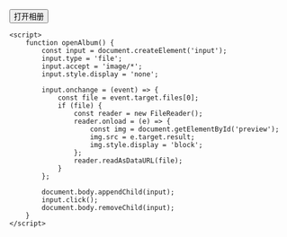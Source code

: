 <!DOCTYPE html>
<html lang="zh-CN">
<head>
    <meta charset="UTF-8">
    <meta name="viewport" content="width=device-width, initial-scale=1.0">
    <title>打开相册选择图片</title>
</head>
<body>
    <button onclick="openAlbum()">打开相册</button>
    <br>
    <img id="preview" style="max-width: 300px; display: none;" alt="图片预览">

    <script>
        function openAlbum() {
            const input = document.createElement('input');
            input.type = 'file';
            input.accept = 'image/*'; 
            input.style.display = 'none'; 

            input.onchange = (event) => {
                const file = event.target.files[0]; 
                if (file) {
                    const reader = new FileReader();
                    reader.onload = (e) => {
                        const img = document.getElementById('preview');
                        img.src = e.target.result; 
                        img.style.display = 'block'; 
                    };
                    reader.readAsDataURL(file);
                }
            };

            document.body.appendChild(input);
            input.click();
            document.body.removeChild(input); 
        }
    </script>
</body>
</html>
